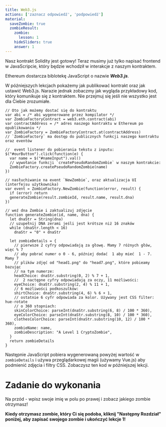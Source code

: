 ```yaml
---
title: Web3.js
actions: ['zaznacz odpowiedź', 'podpowiedź']
material:
  saveZombie: true
  zombieResult:
    zombie:
      lesson: 1
    hideSliders: true
    answer: 1
---
```


Nasz kontrakt Solidity jest gotowy! Teraz musimy już tylko napisać frontend w JavaScripcie, który będzie wchodził w interakcje z naszym kontraktem.

Ethereum dostarcza biblotekę JavaScript o nazwie **_Web3.js_**.


W późniejszych lekcjach pokażemy jak publikować kontrakt oraz jak ustawić Web3.js. Narazie jednak zobaczmy jak wygląda przykładowy kod, który komunikuje się z kontraktem.
Nie przejmuj się jeśli nie wszystko jest dla Ciebie zrozumiałe.

```
// Oto jak możemy dostać się do kontraktu
var abi = /* abi wygenerowane przez kompilator */
var ZombieFactoryContract = web3.eth.contract(abi)
var contractAddress = /* adres naszego kontraktu w Ethereum po opublikowaniu */
var ZombieFactory = ZombieFactoryContract.at(contractAddress)
// `ZombieFactory` ma dostęp do publicznych funkcji naszego kontraktu oraz eventów

//  event listener do pobierania tekstu z inputu:
$("#ourButton").click(function(e) {
  var name = $("#nameInput").val()
  // wywołanie funkcji `createPseudoRandomZombie` w naszym kontrakcie:
  ZombieFactory.createPseudoRandomZombie(name)
})

// nasłuchiwanie na event `NewZombie`, oraz aktualizacja UI (interfejsu użytkownika)
var event = ZombieFactory.NewZombie(function(error, result) {
  if (error) return
  generateZombie(result.zombieId, result.name, result.dna)
})

// weź dna Zombie i zaktualizuj zdjęcie
function generateZombie(id, name, dna) {
  let dnaStr = String(dna)
  // uzupełnij DNA zerami jeśli jest krótsze niż 16 znaków
  while (dnaStr.length < 16)
    dnaStr = "0" + dnaStr

  let zombieDetails = {
    // pierwsze 2 cyfry odpowiadają za głowę. Mamy 7 różnych głów, więc % 7
    // aby pobrać numer o 0 - 6, później dodać  1 aby mieć  1 - 7. Mamy 7
    // plików zdjęć od "head1.png" do "head7.png", które pobieamy bazując 
    // na tym numerze:
    headChoice: dnaStr.substring(0, 2) % 7 + 1,
    //  2 nactępne cyfry odpowiadają za oczy, 11 możliwości:
    eyeChoice: dnaStr.substring(2, 4) % 11 + 1,
    // 6 możliwości podkoszulków:
    shirtChoice: dnaStr.substring(4, 6) % 6 + 1,
    // ostatnie 6 cyfr odpowiada za kolor. Używany jest CSS filter: hue-rotate
    // o 360 stopniach:
    skinColorChoice: parseInt(dnaStr.substring(6, 8) / 100 * 360),
    eyeColorChoice: parseInt(dnaStr.substring(8, 10) / 100 * 360),
    clothesColorChoice: parseInt(dnaStr.substring(10, 12) / 100 * 360),
    zombieName: name,
    zombieDescription: "A Level 1 CryptoZombie",
  }
  return zombieDetails
}
```

Następnie JavaScript pobiera wygenerowaną powyżej wartość w `zombieDetails` i używa przeglądarkowej magii (używamy Vue.js) aby podmienić zdjęcia i filtry CSS. Zobaczysz ten kod w późniejszej lekcji.

# Zadanie do wykonania

Na przód - wpisz swoje imię w polu po prawej i zobacz jakiego zombie otrzymasz!

**Kiedy otrzymasz zombie, który Ci się podoba, kliknij "Następny Rozdział" poniżej, aby zapisać swojego zombie i ukończyć lekcje 1!**
